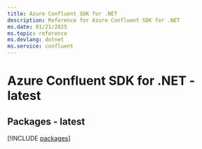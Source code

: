 ```yaml
---
title: Azure Confluent SDK for .NET
description: Reference for Azure Confluent SDK for .NET
ms.date: 01/21/2025
ms.topic: reference
ms.devlang: dotnet
ms.service: confluent
---
```

# Azure Confluent SDK for .NET - latest
## Packages - latest
[!INCLUDE [packages](confluent-index.md)]